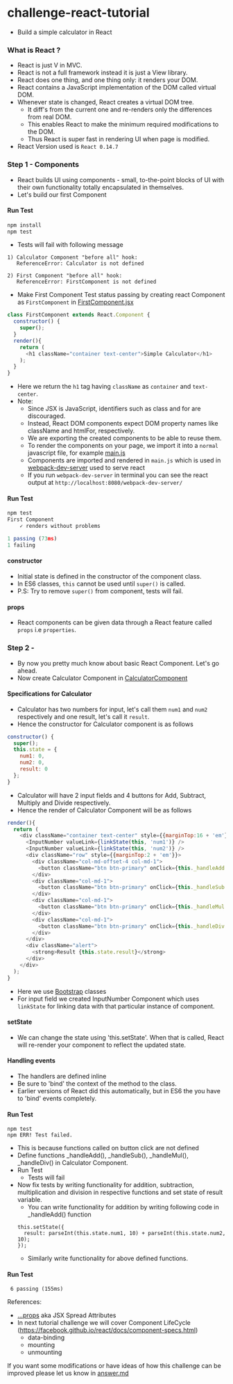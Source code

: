 # challenge-react-tutorial
- Build a simple calculator in React

### What is React ?
- React is just V in MVC.
- React is not a full framework instead it is just a View library.
- React does one thing, and one thing only: it renders your DOM.
- React contains a JavaScript implementation of the DOM called virtual DOM.
- Whenever state is changed, React creates a virtual DOM tree.
  - It diff's from the current one and re-renders only the differences from real DOM.
  - This enables React to make the minimum required modifications to the DOM.
  - Thus React is super fast in rendering UI when page is modified.  
- React Version used is `React 0.14.7`

### Step 1 - Components
- React builds UI using components - small, to-the-point blocks of UI with their own functionality totally encapsulated in themselves.
- Let's build our first Component

#### Run Test
```javascript
npm install
npm test
```
- Tests will fail with following message
```
1) Calculator Component "before all" hook:
   ReferenceError: Calculator is not defined

2) First Component "before all" hook:
   ReferenceError: FirstComponent is not defined
```
- Make First Component Test status passing by creating react Component as `FirstComponent` in [FirstComponent.jsx](/public/components/FirstComponent.jsx)
```javascript
class FirstComponent extends React.Component {
  constructor() {
    super();
  }
  render(){
    return (
      <h1 className="container text-center">Simple Calculator</h1>
    );
  }
}
```
 - Here we return the `h1` tag having `className` as `container` and `text-center`.
 - Note:
    - Since JSX is JavaScript, identifiers such as class and for are discouraged.
    - Instead, React DOM components expect DOM property names like className and htmlFor, respectively.
    - We are exporting the created components to be able to reuse them.
    - To render the components on your page, we import it into a `normal` javascript file, for example [main.js](public/main.js)
    - Components are imported and rendered in `main.js` which is used in [webpack-dev-server](webpack-config.js) used to serve react
    - If you run `webpack-dev-server` in terminal you can see the react output at `http://localhost:8080/webpack-dev-server/`

#### Run Test
```javascript
npm test
First Component
    ✓ renders without problems

1 passing (73ms)
1 failing
```

#### constructor
- Initial state is defined in the constructor of the component class.
- In ES6 classes, `this` cannot be used until `super()` is called.
- P.S: Try to remove `super()` from component, tests will fail.

#### props
- React components can be given data through a React feature called `props` i.e `properties`.

### Step 2 -
- By now you pretty much know about basic React Component. Let's go ahead.
- Now create Calculator Component in [CalculatorComponent](public/components/CalculatorComponent.jsx)

#### Specifications for Calculator
- Calculator has two numbers for input, let's call them `num1` and `num2` respectively and one result, let's call it `result`.
- Hence the constructor for Calculator component is as follows
```javascript
constructor() {
  super();
  this.state = {
    num1: 0,
    num2: 0,
    result: 0
  };
}
```
- Calculator will have 2 input fields and 4 buttons for Add, Subtract, Multiply and Divide respectively.
- Hence the render of Calculator Component will be as follows
```javascript
render(){
  return (
    <div className="container text-center" style={{marginTop:16 + 'em'}}>
      <InputNumber valueLink={linkState(this, 'num1')} />
      <InputNumber valueLink={linkState(this, 'num2')} />
      <div className="row" style={{marginTop:2 + 'em'}}>
        <div className="col-md-offset-4 col-md-1">
          <button className="btn btn-primary" onClick={this._handleAdd.bind(this)} >Add</button>
        </div>
        <div className="col-md-1">
          <button className="btn btn-primary" onClick={this._handleSub.bind(this)} >Subtract</button>
        </div>
        <div className="col-md-1">
          <button className="btn btn-primary" onClick={this._handleMul.bind(this)} >Multiply</button>
        </div>
        <div className="col-md-1">
          <button className="btn btn-primary" onClick={this._handleDiv.bind(this)} >Divide</button>
        </div>
      </div>
      <div className="alert">
        <strong>Result {this.state.result}</strong>
      </div>
    </div>
  );
}
```
- Here we use [Bootstrap](http://getbootstrap.com/) classes
- For input field we created InputNumber Component which uses `linkState` for linking data with that particular instance of component.

#### setState
- We can change the state using 'this.setState'. When that is called, React will re-render your component to reflect the updated state.

#### Handling events
- The handlers are defined inline
- Be sure to 'bind' the context of the method to the class.
- Earlier versions of React did this automatically, but in ES6 the you have to 'bind' events completely.

#### Run Test
```
npm test
npm ERR! Test failed.
```
- This is because functions called on button click are not defined
- Define functions _handleAdd(), _handleSub(), _handleMul(), _handleDiv() in Calculator Component.
- Run Test
  - Tests will fail
- Now fix tests by writing functionality for addition, subtraction, multiplication and division in respective functions and set state of result variable.
  - You can write functionality for addition by writing following code in _handleAdd() function
  ```
  this.setState({
    result: parseInt(this.state.num1, 10) + parseInt(this.state.num2, 10);
  });
  ```
  - Similarly write functionality for above defined functions.

#### Run Test
```
 6 passing (155ms)
```  

References:
- [...props](https://gist.github.com/sebmarkbage/07bbe37bc42b6d4aef81) aka JSX Spread Attributes
- In next tutorial challenge we will cover Component LifeCycle (https://facebook.github.io/react/docs/component-specs.html)
  - data-binding
  - mounting
  - unmounting

If you want some modifications or have ideas of how this challenge can be improved please let us know in [answer.md](answer.md)
